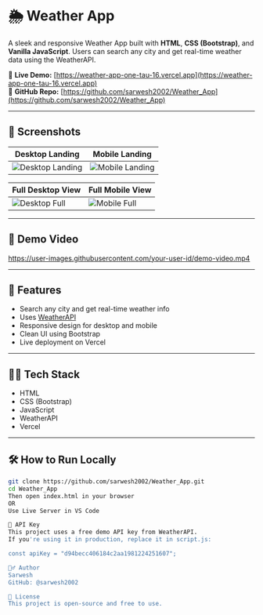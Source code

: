 # 🌦️ Weather App

A sleek and responsive Weather App built with **HTML**, **CSS (Bootstrap)**, and **Vanilla JavaScript**. Users can search any city and get real-time weather data using the WeatherAPI.

🔗 **Live Demo:** [https://weather-app-one-tau-16.vercel.app](https://weather-app-one-tau-16.vercel.app)  
📁 **GitHub Repo:** [https://github.com/sarwesh2002/Weather_App](https://github.com/sarwesh2002/Weather_App)

---

## 📸 Screenshots

| Desktop Landing | Mobile Landing |
|-----------------|----------------|
| ![Desktop Landing](./screenshots/desktopLandingPage.png) | ![Mobile Landing](./screenshots/mobileLandingPage.png) |

| Full Desktop View | Full Mobile View |
|-------------------|------------------|
| ![Desktop Full](./screenshots/desktopFullScreenshot.png) | ![Mobile Full](./assets/mobileFullScreenshot.png) |

---

## 🎥 Demo Video

https://user-images.githubusercontent.com/your-user-id/demo-video.mp4
<!-- Or if you converted it to GIF:
![Demo](./assets/demo-video.gif)
-->

---

## 🚀 Features

- Search any city and get real-time weather info  
- Uses [WeatherAPI](https://www.weatherapi.com/)  
- Responsive design for desktop and mobile  
- Clean UI using Bootstrap  
- Live deployment on Vercel  

---

## 🧑‍💻 Tech Stack

- HTML  
- CSS (Bootstrap)  
- JavaScript  
- WeatherAPI  
- Vercel  

---

## 🛠️ How to Run Locally

```bash
git clone https://github.com/sarwesh2002/Weather_App.git
cd Weather_App
Then open index.html in your browser
OR
Use Live Server in VS Code

🔐 API Key
This project uses a free demo API key from WeatherAPI.
If you're using it in production, replace it in script.js:

const apiKey = "d94becc406184c2aa1981224251607";

🙋‍♂️ Author
Sarwesh
GitHub: @sarwesh2002

📄 License
This project is open-source and free to use.

